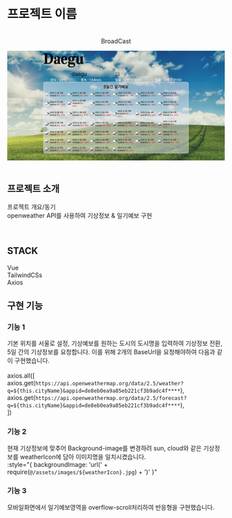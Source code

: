 

# 프로젝트 이름

<p align="center">
  <br>
  BroadCast

![Broadcast Thumbnail](./public/broadcast.png)  
  <br>
</p>


## 프로젝트 소개

<p align="justify">
프로젝트 개요/동기
<br>
openweather API를 사용하여 기상정보 & 일기예보 구현 

</p>

<br>

## STACK

Vue
<br>
TailwindCSs
<br>
Axios

## 구현 기능

### 기능 1
기본 위치를 서울로 설정, 기상예보를 원하는 도시의 도시명을 입력하여 기상정보 전환, 5일 간의 기상정보를 요청합니다.
이를 위해 2개의 BaseUrl을 요청해야하여 다음과 같이 구현했습니다.  
<br>
axios.all([<br>
                    axios.get(`https://api.openweathermap.org/data/2.5/weather?q=${this.cityName}&appid=de8eb0ea9a85eb221cf3b9adc4f****`),
                    axios.get(`https://api.openweathermap.org/data/2.5/forecast?q=${this.cityName}&appid=de8eb0ea9a85eb221cf3b9adc4f****`),
                    <br>
                ])
### 기능 2
현재 기상정보에 맞추어 Background-image를 변경하려 sun, cloud와 같은 기상정보를 weatherIcon에 담아 이미지명을 일치시켰습니다. 
<br>
:style="{ backgroundImage: 'url(' + require(`@/assets/images/${weatherIcon}.jpg`) + ')' }"
### 기능 3
모바일화면에서 일기예보영역을 overflow-scroll처리하여 반응형을 구현했습니다.

<br>


<p align="justify">

</p>

<br>

